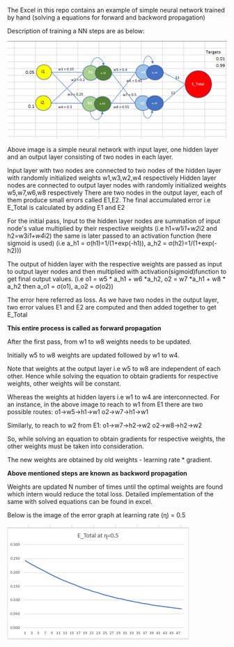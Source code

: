 The Excel in this repo contains an example of simple neural network trained by hand (solving a equations for forward and backword propagation)

Description of training a NN steps are as below:

![Image of simple neural network](./NN_example.PNG)

Above image is a simple neural network with input layer, one hidden layer and an output layer consisting of two nodes in each layer. 

Input layer with two nodes are connected to two nodes of the hidden layer with randomly initialized weights w1,w3,w2,w4 respectively
Hidden layer nodes are connected to output layer nodes with randomly initialized weights w5,w7,w6,w8 respectively
There are two nodes in the output layer, each of them produce small errors called E1,E2. 
The final accumulated error i.e E_Total is calculated by adding E1 and E2 


For the initial pass, 
Input to the hidden layer nodes are summation of input node's value multiplied by their respective weights (i.e h1=w1*i1+w2*i2 and h2=w3*i1+w4*i2)
the same is later passed to an activation function (here sigmoid is used) (i.e a_h1 = σ(h1)=1/(1+exp(-h1)), a_h2 = σ(h2)=1/(1+exp(-h2)))

The output of hidden layer with the respective weights are passed as input to output layer nodes and then multiplied with activation(sigmoid)function to get final output values.
(i.e o1 = w5 * a_h1 + w6 *a_h2, o2 = w7 *a_h1 + w8 * a_h2 then a_o1 = σ(o1), a_o2 = σ(o2))

The error here referred as loss. As we have two nodes in the output layer, two error values E1 and E2 are computed and then added together to get E_Total

**This entire process is called as forward propagation**

After the first pass, from w1 to w8 weights needs to be updated.

Initially w5 to w8 weights are updated followed by w1 to w4.

Note that weights at the output layer i.e w5 to w8 are independent of each other. 
Hence while solving the equation to obtain gradients for respective weights, other weights will be constant.

Whereas the weights at hidden layers i.e w1 to w4 are interconnected. 
For an instance, in the above image to reach to w1 from E1 there are two possible routes: 
o1->w5->h1->w1 
o2->w7->h1->w1

Similarly, to reach to w2 from E1:
o1->w7->h2->w2 
o2->w8->h2->w2

So, while solving an equation to obtain gradients for respective weights, the other weights must be taken into consideration.

The new weights are obtained by old weights - learning rate * gradient.

**Above mentioned steps are known as backword propagation**

Weights are updated N number of times until the optimal weights are found which intern would reduce the total loss. 
Detailed implementation of the same with solved equations can be found in excel.

Below is the image of the error graph at learning rate (ɳ) = 0.5

![Image of error graph at ɳ = 0.5](./error_garph.PNG)
